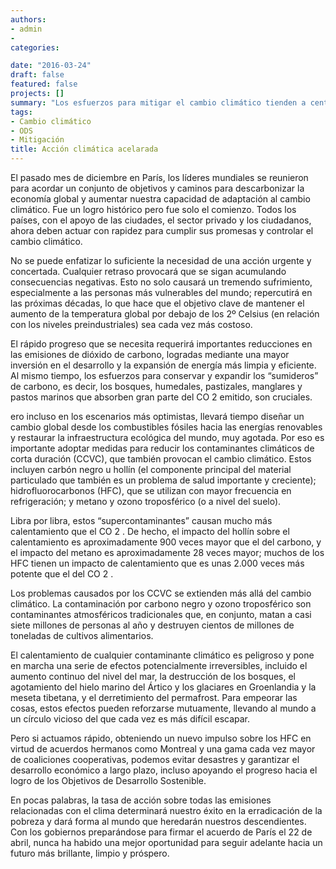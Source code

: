 ```yaml
---
authors:
- admin
- 
categories:

date: "2016-03-24"
draft: false
featured: false
projects: []
summary: "Los esfuerzos para mitigar el cambio climático tienden a centrarse en diseñar un cambio global hacia las energías renovables y restaurar la infraestructura ecológica del mundo. Pero si bien estos esfuerzos son cruciales, llevarán tiempo, por lo que también se necesitan medidas urgentes para reducir los contaminantes climáticos de corta duración como el hollín y el metano.."
tags:
- Cambio climático
- ODS
- Mitigación
title: Acción climática acelarada
---
```




El pasado mes de diciembre en París, los líderes mundiales se reunieron para acordar un conjunto de objetivos y caminos para descarbonizar la economía global y aumentar nuestra capacidad de adaptación al cambio climático. Fue un logro histórico pero fue solo el comienzo. Todos los países, con el apoyo de las ciudades, el sector privado y los ciudadanos, ahora deben actuar con rapidez para cumplir sus promesas y controlar el cambio climático.

No se puede enfatizar lo suficiente la necesidad de una acción urgente y concertada. Cualquier retraso provocará que se sigan acumulando consecuencias negativas. Esto no solo causará un tremendo sufrimiento, especialmente a las personas más vulnerables del mundo; repercutirá en las próximas décadas, lo que hace que el objetivo clave de mantener el aumento de la temperatura global por debajo de los 2º Celsius (en relación con los niveles preindustriales) sea cada vez más costoso.

El rápido progreso que se necesita requerirá importantes reducciones en las emisiones de dióxido de carbono, logradas mediante una mayor inversión en el desarrollo y la expansión de energía más limpia y eficiente. Al mismo tiempo, los esfuerzos para conservar y expandir los “sumideros” de carbono, es decir, los bosques, humedales, pastizales, manglares y pastos marinos que absorben gran parte del CO 2 emitido, son cruciales.

ero incluso en los escenarios más optimistas, llevará tiempo diseñar un cambio global desde los combustibles fósiles hacia las energías renovables y restaurar la infraestructura ecológica del mundo, muy agotada. Por eso es importante adoptar medidas para reducir los contaminantes climáticos de corta duración (CCVC), que también provocan el cambio climático. Estos incluyen carbón negro u hollín (el componente principal del material particulado que también es un problema de salud importante y creciente); hidrofluorocarbonos (HFC), que se utilizan con mayor frecuencia en refrigeración; y metano y ozono troposférico (o a nivel del suelo).

Libra por libra, estos “supercontaminantes” causan mucho más calentamiento que el CO 2 . De hecho, el impacto del hollín sobre el calentamiento es aproximadamente 900 veces mayor que el del carbono, y el impacto del metano es aproximadamente 28 veces mayor; muchos de los HFC tienen un impacto de calentamiento que es unas 2.000 veces más potente que el del CO 2 .

Los problemas causados ​​por los CCVC se extienden más allá del cambio climático. La contaminación por carbono negro y ozono troposférico son contaminantes atmosféricos tradicionales que, en conjunto, matan a casi siete millones de personas al año y destruyen cientos de millones de toneladas de cultivos alimentarios.

El calentamiento de cualquier contaminante climático es peligroso y pone en marcha una serie de efectos potencialmente irreversibles, incluido el aumento continuo del nivel del mar, la destrucción de los bosques, el agotamiento del hielo marino del Ártico y los glaciares en Groenlandia y la meseta tibetana, y el derretimiento del permafrost. Para empeorar las cosas, estos efectos pueden reforzarse mutuamente, llevando al mundo a un círculo vicioso del que cada vez es más difícil escapar.

Pero si actuamos rápido, obteniendo un nuevo impulso sobre los HFC en virtud de acuerdos hermanos como Montreal y una gama cada vez mayor de coaliciones cooperativas, podemos evitar desastres y garantizar el desarrollo económico a largo plazo, incluso apoyando el progreso hacia el logro de los Objetivos de Desarrollo Sostenible.

En pocas palabras, la tasa de acción sobre todas las emisiones relacionadas con el clima determinará nuestro éxito en la erradicación de la pobreza y dará forma al mundo que heredarán nuestros descendientes. Con los gobiernos preparándose para firmar el acuerdo de París el 22 de abril, nunca ha habido una mejor oportunidad para seguir adelante hacia un futuro más brillante, limpio y próspero.


